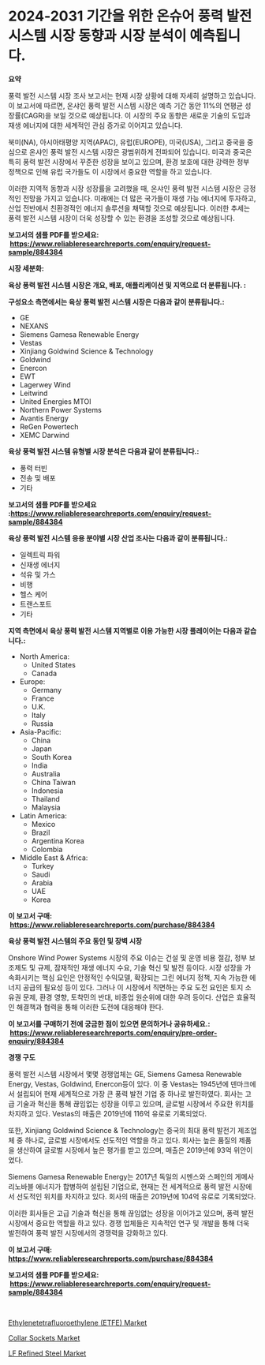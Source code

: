 <p><h1>2024-2031 기간을 위한 온슈어 풍력 발전 시스템 시장 동향과 시장 분석이 예측됩니다.</h1></p><p><strong>요약</strong></p>
<p><p>풍력 발전 시스템 시장 조사 보고서는 현재 시장 상황에 대해 자세히 설명하고 있습니다. 이 보고서에 따르면, 온샤인 풍력 발전 시스템 시장은 예측 기간 동안 11%의 연평균 성장률(CAGR)을 보일 것으로 예상됩니다. 이 시장의 주요 동향은 새로운 기술의 도입과 재생 에너지에 대한 세계적인 관심 증가로 이어지고 있습니다.</p><p>북미(NA), 아시아태평양 지역(APAC), 유럽(EUROPE), 미국(USA), 그리고 중국을 중심으로 온샤인 풍력 발전 시스템 시장은 광범위하게 전파되어 있습니다. 미국과 중국은 특히 풍력 발전 시장에서 꾸준한 성장을 보이고 있으며, 환경 보호에 대한 강력한 정부 정책으로 인해 유럽 국가들도 이 시장에서 중요한 역할을 하고 있습니다.</p><p>이러한 지역적 동향과 시장 성장률을 고려했을 때, 온샤인 풍력 발전 시스템 시장은 긍정적인 전망을 가지고 있습니다. 미래에는 더 많은 국가들이 재생 가능 에너지에 투자하고, 산업 전반에서 친환경적인 에너지 솔루션을 채택할 것으로 예상됩니다. 이러한 추세는 풍력 발전 시스템 시장이 더욱 성장할 수 있는 환경을 조성할 것으로 예상됩니다.</p></p>
<p><strong>보고서의 샘플 PDF를 받으세요: &nbsp;<a href="https://www.reliableresearchreports.com/enquiry/request-sample/884384">https://www.reliableresearchreports.com/enquiry/request-sample/884384</a></strong></p>
<p><strong>시장 세분화:</strong></p>
<p><strong> 육상 풍력 발전 시스템 시장은 개요, 배포, 애플리케이션 및 지역으로 더 분류됩니다. :</strong></p>
<p><strong>구성요소 측면에서는 육상 풍력 발전 시스템 시장은 다음과 같이 분류됩니다.:</strong></p>
<p><ul><li>GE</li><li>NEXANS</li><li>Siemens Gamesa Renewable Energy</li><li>Vestas</li><li>Xinjiang Goldwind Science & Technology</li><li>Goldwind</li><li>Enercon</li><li>EWT</li><li>Lagerwey Wind</li><li>Leitwind</li><li>United Energies MTOI</li><li>Northern Power Systems</li><li>Avantis Energy</li><li>ReGen Powertech</li><li>XEMC Darwind</li></ul></p>
<p><strong> 육상 풍력 발전 시스템 유형별 시장 분석은 다음과 같이 분류됩니다.:</strong></p>
<p><ul><li>풍력 터빈</li><li>전송 및 배포</li><li>기타</li></ul></p>
<p><strong>보고서의 샘플 PDF를 받으세요 :<a href="https://www.reliableresearchreports.com/enquiry/request-sample/884384">https://www.reliableresearchreports.com/enquiry/request-sample/884384</a></strong></p>
<p><strong> 육상 풍력 발전 시스템 응용 분야별 시장 산업 조사는 다음과 같이 분류됩니다.:</strong></p>
<p><ul><li>일렉트릭 파워</li><li>신재생 에너지</li><li>석유 및 가스</li><li>비행</li><li>헬스 케어</li><li>트랜스포트</li><li>기타</li></ul></p>
<p><strong>지역 측면에서 육상 풍력 발전 시스템 지역별로 이용 가능한 시장 플레이어는 다음과 같습니다.:</strong></p>
<p><ul>
    <li>
        North America:
        <ul>
            <li>United States</li>
            <li>Canada</li>
        </ul>
    </li>
    <li>
        Europe:
        <ul>
            <li>Germany</li>
            <li>France</li>
            <li>U.K.</li>
            <li>Italy</li>
            <li>Russia</li>
        </ul>
    </li>
    <li>
        Asia-Pacific:
        <ul>
            <li>China</li>
            <li>Japan</li>
            <li>South Korea</li>
            <li>India</li>
            <li>Australia</li>
            <li>China Taiwan</li>
            <li>Indonesia</li>
            <li>Thailand</li>
            <li>Malaysia</li>
        </ul>
    </li>
    <li>
        Latin America:
        <ul>
            <li>Mexico</li>
            <li>Brazil</li>
            <li>Argentina Korea</li>
            <li>Colombia</li>
        </ul>
    </li>
    <li>
        Middle East & Africa:
        <ul>
            <li>Turkey</li>
            <li>Saudi</li>
            <li>Arabia</li>
            <li>UAE</li>
            <li>Korea</li>
        </ul>
    </li>
    </ul></p>
<p><strong>이 보고서 구매: &nbsp;<a href="https://www.reliableresearchreports.com/purchase/884384">https://www.reliableresearchreports.com/purchase/884384</a></strong></p>
<p><strong>육상 풍력 발전 시스템의 주요 동인 및 장벽 시장</strong></p>
<p><p>Onshore Wind Power Systems 시장의 주요 이슈는 건설 및 운영 비용 절감, 정부 보조제도 및 규제, 잠재적인 재생 에너지 수요, 기술 혁신 및 발전 등이다. 시장 성장을 가속화시키는 핵심 요인은 안정적인 수익모델, 확장되는 그린 에너지 정책, 지속 가능한 에너지 공급의 필요성 등이 있다. 그러나 이 시장에서 직면하는 주요 도전 요인은 토지 소유권 문제, 환경 영향, 토착민의 반대, 비종업 원순위에 대한 우려 등이다. 산업은 효율적인 해결책과 협력을 통해 이러한 도전에 대응해야 한다.</p></p>
<p><strong>이 보고서를 구매하기 전에 궁금한 점이 있으면 문의하거나 공유하세요.: &nbsp;<a href="https://www.reliableresearchreports.com/enquiry/pre-order-enquiry/884384">https://www.reliableresearchreports.com/enquiry/pre-order-enquiry/884384</a></strong></p>
<p><strong>경쟁 구도</strong></p>
<p><p>풍력 발전 시스템 시장에서 몇몇 경쟁업체는 GE, Siemens Gamesa Renewable Energy, Vestas, Goldwind, Enercon등이 있다. 이 중 Vestas는 1945년에 덴마크에서 설립되어 현재 세계적으로 가장 큰 풍력 발전 기업 중 하나로 발전하였다. 회사는 고급 기술과 혁신을 통해 끊임없는 성장을 이루고 있으며, 글로벌 시장에서 주요한 위치를 차지하고 있다. Vestas의 매출은 2019년에 116억 유로로 기록되었다.</p><p>또한, Xinjiang Goldwind Science & Technology는 중국의 최대 풍력 발전기 제조업체 중 하나로, 글로벌 시장에서도 선도적인 역할을 하고 있다. 회사는 높은 품질의 제품을 생산하여 글로벌 시장에서 높은 평가를 받고 있으며, 매출은 2019년에 93억 위안이었다.</p><p>Siemens Gamesa Renewable Energy는 2017년 독일의 시멘스와 스페인의 게메사 리노바블 에너지가 합병하여 설립된 기업으로, 현재는 전 세계적으로 풍력 발전 시장에서 선도적인 위치를 차지하고 있다. 회사의 매출은 2019년에 104억 유로로 기록되었다.</p><p>이러한 회사들은 고급 기술과 혁신을 통해 끊임없는 성장을 이어가고 있으며, 풍력 발전 시장에서 중요한 역할을 하고 있다. 경쟁 업체들은 지속적인 연구 및 개발을 통해 더욱 발전하여 풍력 발전 시장에서의 경쟁력을 강화하고 있다.</p></p>
<p><strong>이 보고서 구매: &nbsp; <a href="https://www.reliableresearchreports.com/purchase/884384">https://www.reliableresearchreports.com/purchase/884384</a></strong></p>
<p><strong>보고서의 샘플 PDF를 받으세요: &nbsp;<a href="https://www.reliableresearchreports.com/enquiry/request-sample/884384">https://www.reliableresearchreports.com/enquiry/request-sample/884384</a></strong><strong></strong></p>
<p>&nbsp;</p>
<p><p><a href="https://github.com/bobicer/Market-Research-Report-List-2/blob/main/ethylenetetrafluoroethylene-etfe-market.md">Ethylenetetrafluoroethylene (ETFE) Market</a></p><p><a href="https://github.com/seekum/Market-Research-Report-List-1/blob/main/collar-sockets-market.md">Collar Sockets Market</a></p><p><a href="https://github.com/timeliteaut/Market-Research-Report-List-1/blob/main/lf-refined-steel-market.md">LF Refined Steel Market</a></p></p>
